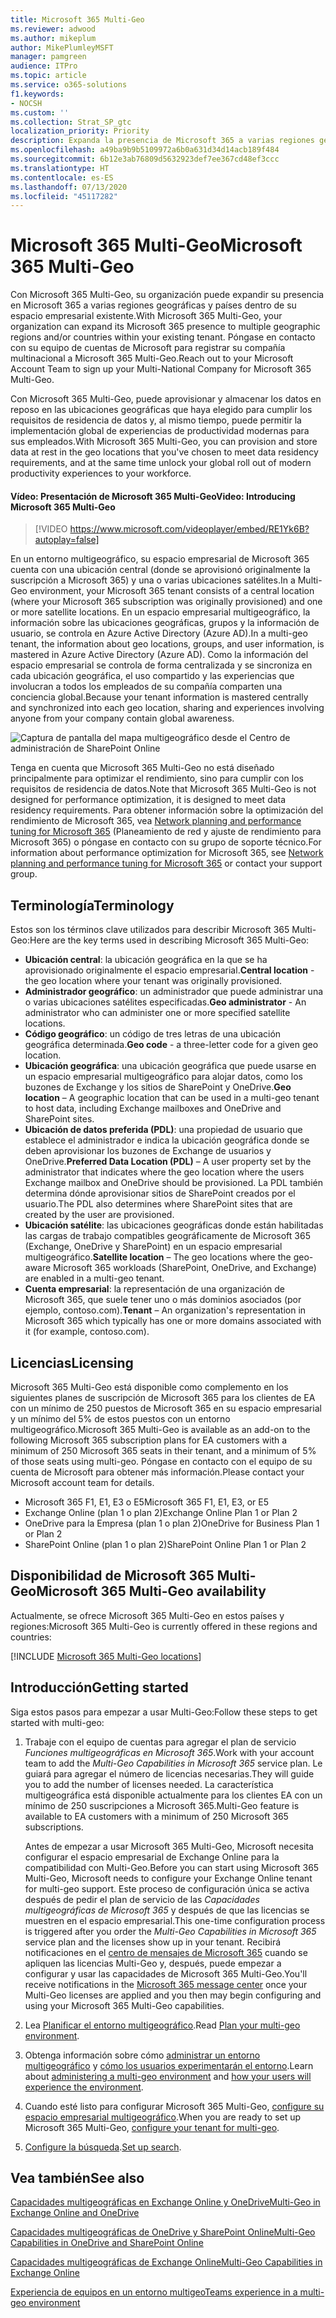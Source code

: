 ```yaml
---
title: Microsoft 365 Multi-Geo
ms.reviewer: adwood
ms.author: mikeplum
author: MikePlumleyMSFT
manager: pamgreen
audience: ITPro
ms.topic: article
ms.service: o365-solutions
f1.keywords:
- NOCSH
ms.custom: ''
ms.collection: Strat_SP_gtc
localization_priority: Priority
description: Expanda la presencia de Microsoft 365 a varias regiones geográficas con Microsoft 365 Multi-Geo.
ms.openlocfilehash: a49ba9b9b5109972a6b0a631d34d14acb189f484
ms.sourcegitcommit: 6b12e3ab76809d5632923def7ee367cd48ef3ccc
ms.translationtype: HT
ms.contentlocale: es-ES
ms.lasthandoff: 07/13/2020
ms.locfileid: "45117282"
---
```

# <a name="microsoft-365-multi-geo"></a><span data-ttu-id="e7b14-103">Microsoft 365 Multi-Geo</span><span class="sxs-lookup"><span data-stu-id="e7b14-103">Microsoft 365 Multi-Geo</span></span>

<span data-ttu-id="e7b14-104">Con Microsoft 365 Multi-Geo, su organización puede expandir su presencia en Microsoft 365 a varias regiones geográficas y países dentro de su espacio empresarial existente.</span><span class="sxs-lookup"><span data-stu-id="e7b14-104">With Microsoft 365 Multi-Geo, your organization can expand its Microsoft 365 presence to multiple geographic regions and/or countries within your existing tenant.</span></span> <span data-ttu-id="e7b14-105">Póngase en contacto con su equipo de cuentas de Microsoft para registrar su compañía multinacional a Microsoft 365 Multi-Geo.</span><span class="sxs-lookup"><span data-stu-id="e7b14-105">Reach out to your Microsoft Account Team to sign up your Multi-National Company for Microsoft 365 Multi-Geo.</span></span>
  
<span data-ttu-id="e7b14-106">Con Microsoft 365 Multi-Geo, puede aprovisionar y almacenar los datos en reposo en las ubicaciones geográficas que haya elegido para cumplir los requisitos de residencia de datos y, al mismo tiempo, puede permitir la implementación global de experiencias de productividad modernas para sus empleados.</span><span class="sxs-lookup"><span data-stu-id="e7b14-106">With Microsoft 365 Multi-Geo, you can provision and store data at rest in the geo locations that you've chosen to meet data residency requirements, and at the same time unlock your global roll out of modern productivity experiences to your workforce.</span></span>

#### <a name="video-introducing-microsoft-365-multi-geo"></a><span data-ttu-id="e7b14-107">Vídeo: Presentación de Microsoft 365 Multi-Geo</span><span class="sxs-lookup"><span data-stu-id="e7b14-107">Video: Introducing Microsoft 365 Multi-Geo</span></span>

> [!VIDEO https://www.microsoft.com/videoplayer/embed/RE1Yk6B?autoplay=false]

<span data-ttu-id="e7b14-108">En un entorno multigeográfico, su espacio empresarial de Microsoft 365 cuenta con una ubicación central (donde se aprovisionó originalmente la suscripción a Microsoft 365) y una o varias ubicaciones satélites.</span><span class="sxs-lookup"><span data-stu-id="e7b14-108">In a Multi-Geo environment, your Microsoft 365 tenant consists of a central location (where your Microsoft 365 subscription was originally provisioned) and one or more satellite locations.</span></span> <span data-ttu-id="e7b14-109">En un espacio empresarial multigeográfico, la información sobre las ubicaciones geográficas, grupos y la información de usuario, se controla en Azure Active Directory (Azure AD).</span><span class="sxs-lookup"><span data-stu-id="e7b14-109">In a multi-geo tenant, the information about geo locations, groups, and user information, is mastered in Azure Active Directory (Azure AD).</span></span> <span data-ttu-id="e7b14-110">Como la información del espacio empresarial se controla de forma centralizada y se sincroniza en cada ubicación geográfica, el uso compartido y las experiencias que involucran a todos los empleados de su compañía comparten una conciencia global.</span><span class="sxs-lookup"><span data-stu-id="e7b14-110">Because your tenant information is mastered centrally and synchronized into each geo location, sharing and experiences involving anyone from your company contain global awareness.</span></span>

![Captura de pantalla del mapa multigeográfico desde el Centro de administración de SharePoint Online](media/multi-geo-world-map.png)

<span data-ttu-id="e7b14-112">Tenga en cuenta que Microsoft 365 Multi-Geo no está diseñado principalmente para optimizar el rendimiento, sino para cumplir con los requisitos de residencia de datos.</span><span class="sxs-lookup"><span data-stu-id="e7b14-112">Note that Microsoft 365 Multi-Geo is not designed for performance optimization, it is designed to meet data residency requirements.</span></span> <span data-ttu-id="e7b14-113">Para obtener información sobre la optimización del rendimiento de Microsoft 365, vea [Network planning and performance tuning for Microsoft 365](https://support.office.com/article/e5f1228c-da3c-4654-bf16-d163daee8848) (Planeamiento de red y ajuste de rendimiento para Microsoft 365) o póngase en contacto con su grupo de soporte técnico.</span><span class="sxs-lookup"><span data-stu-id="e7b14-113">For information about performance optimization for Microsoft 365, see [Network planning and performance tuning for Microsoft 365](https://support.office.com/article/e5f1228c-da3c-4654-bf16-d163daee8848) or contact your support group.</span></span>

## <a name="terminology"></a><span data-ttu-id="e7b14-114">Terminología</span><span class="sxs-lookup"><span data-stu-id="e7b14-114">Terminology</span></span>

<span data-ttu-id="e7b14-115">Estos son los términos clave utilizados para describir Microsoft 365 Multi-Geo:</span><span class="sxs-lookup"><span data-stu-id="e7b14-115">Here are the key terms used in describing Microsoft 365 Multi-Geo:</span></span>

- <span data-ttu-id="e7b14-116">**Ubicación central**: la ubicación geográfica en la que se ha aprovisionado originalmente el espacio empresarial.</span><span class="sxs-lookup"><span data-stu-id="e7b14-116">**Central location** - the geo location where your tenant was originally provisioned.</span></span>
- <span data-ttu-id="e7b14-117">**Administrador geográfico**: un administrador que puede administrar una o varias ubicaciones satélites especificadas.</span><span class="sxs-lookup"><span data-stu-id="e7b14-117">**Geo administrator** - An administrator who can administer one or more specified satellite locations.</span></span>
- <span data-ttu-id="e7b14-118">**Código geográfico**: un código de tres letras de una ubicación geográfica determinada.</span><span class="sxs-lookup"><span data-stu-id="e7b14-118">**Geo code** - a three-letter code for a given geo location.</span></span>
- <span data-ttu-id="e7b14-119">**Ubicación geográfica**: una ubicación geográfica que puede usarse en un espacio empresarial multigeográfico para alojar datos, como los buzones de Exchange y los sitios de SharePoint y OneDrive.</span><span class="sxs-lookup"><span data-stu-id="e7b14-119">**Geo location** – A geographic location that can be used in a multi-geo tenant to host data, including Exchange mailboxes and OneDrive and SharePoint sites.</span></span>
- <span data-ttu-id="e7b14-120">**Ubicación de datos preferida (PDL)**: una propiedad de usuario que establece el administrador e indica la ubicación geográfica donde se deben aprovisionar los buzones de Exchange de usuarios y OneDrive.</span><span class="sxs-lookup"><span data-stu-id="e7b14-120">**Preferred Data Location (PDL)** – A user property set by the administrator that indicates where the geo location where the users Exchange mailbox and OneDrive should be provisioned.</span></span> <span data-ttu-id="e7b14-121">La PDL también determina dónde aprovisionar sitios de SharePoint creados por el usuario.</span><span class="sxs-lookup"><span data-stu-id="e7b14-121">The PDL also determines where SharePoint sites that are created by the user are provisioned.</span></span>
- <span data-ttu-id="e7b14-122">**Ubicación satélite**: las ubicaciones geográficas donde están habilitadas las cargas de trabajo compatibles geográficamente de Microsoft 365 (Exchange, OneDrive y SharePoint) en un espacio empresarial multigeográfico.</span><span class="sxs-lookup"><span data-stu-id="e7b14-122">**Satellite location** – The geo locations where the geo-aware Microsoft 365 workloads (SharePoint, OneDrive, and Exchange) are enabled in a multi-geo tenant.</span></span>
- <span data-ttu-id="e7b14-123">**Cuenta empresarial**: la representación de una organización de Microsoft 365, que suele tener uno o más dominios asociados (por ejemplo, contoso.com).</span><span class="sxs-lookup"><span data-stu-id="e7b14-123">**Tenant** – An organization's representation in Microsoft 365 which typically has one or more domains associated with it (for example, contoso.com).</span></span>

## <a name="licensing"></a><span data-ttu-id="e7b14-124">Licencias</span><span class="sxs-lookup"><span data-stu-id="e7b14-124">Licensing</span></span>

<span data-ttu-id="e7b14-125">Microsoft 365 Multi-Geo está disponible como complemento en los siguientes planes de suscripción de Microsoft 365 para los clientes de EA con un mínimo de 250 puestos de Microsoft 365 en su espacio empresarial y un mínimo del 5% de estos puestos con un entorno multigeográfico.</span><span class="sxs-lookup"><span data-stu-id="e7b14-125">Microsoft 365 Multi-Geo is available as an add-on to the following Microsoft 365 subscription plans for EA customers with a minimum of 250 Microsoft 365 seats in their tenant, and a minimum of 5% of those seats using multi-geo.</span></span> <span data-ttu-id="e7b14-126">Póngase en contacto con el equipo de su cuenta de Microsoft para obtener más información.</span><span class="sxs-lookup"><span data-stu-id="e7b14-126">Please contact your Microsoft account team for details.</span></span>

- <span data-ttu-id="e7b14-127">Microsoft 365 F1, E1, E3 o E5</span><span class="sxs-lookup"><span data-stu-id="e7b14-127">Microsoft 365 F1, E1, E3, or E5</span></span>
- <span data-ttu-id="e7b14-128">Exchange Online (plan 1 o plan 2)</span><span class="sxs-lookup"><span data-stu-id="e7b14-128">Exchange Online Plan 1 or Plan 2</span></span>
- <span data-ttu-id="e7b14-129">OneDrive para la Empresa (plan 1 o plan 2)</span><span class="sxs-lookup"><span data-stu-id="e7b14-129">OneDrive for Business Plan 1 or Plan 2</span></span>
- <span data-ttu-id="e7b14-130">SharePoint Online (plan 1 o plan 2)</span><span class="sxs-lookup"><span data-stu-id="e7b14-130">SharePoint Online Plan 1 or Plan 2</span></span>

## <a name="microsoft-365-multi-geo-availability"></a><span data-ttu-id="e7b14-131">Disponibilidad de Microsoft 365 Multi-Geo</span><span class="sxs-lookup"><span data-stu-id="e7b14-131">Microsoft 365 Multi-Geo availability</span></span>

<span data-ttu-id="e7b14-132">Actualmente, se ofrece Microsoft 365 Multi-Geo en estos países y regiones:</span><span class="sxs-lookup"><span data-stu-id="e7b14-132">Microsoft 365 Multi-Geo is currently offered in these regions and countries:</span></span>

[!INCLUDE [Microsoft 365 Multi-Geo locations](includes/office-365-multi-geo-locations.md)]

## <a name="getting-started"></a><span data-ttu-id="e7b14-133">Introducción</span><span class="sxs-lookup"><span data-stu-id="e7b14-133">Getting started</span></span>

<span data-ttu-id="e7b14-134">Siga estos pasos para empezar a usar Multi-Geo:</span><span class="sxs-lookup"><span data-stu-id="e7b14-134">Follow these steps to get started with multi-geo:</span></span>

1. <span data-ttu-id="e7b14-135">Trabaje con el equipo de cuentas para agregar el plan de servicio _Funciones multigeográficas en Microsoft 365_.</span><span class="sxs-lookup"><span data-stu-id="e7b14-135">Work with your account team to add the _Multi-Geo Capabilities in Microsoft 365_ service plan.</span></span> <span data-ttu-id="e7b14-136">Le guiará para agregar el número de licencias necesarias.</span><span class="sxs-lookup"><span data-stu-id="e7b14-136">They will guide you to add the number of licenses needed.</span></span> <span data-ttu-id="e7b14-137">La característica multigeográfica está disponible actualmente para los clientes EA con un mínimo de 250 suscripciones a Microsoft 365.</span><span class="sxs-lookup"><span data-stu-id="e7b14-137">Multi-Geo feature is available to EA customers with a minimum of 250 Microsoft 365 subscriptions.</span></span>

   <span data-ttu-id="e7b14-138">Antes de empezar a usar Microsoft 365 Multi-Geo, Microsoft necesita configurar el espacio empresarial de Exchange Online para la compatibilidad con Multi-Geo.</span><span class="sxs-lookup"><span data-stu-id="e7b14-138">Before you can start using Microsoft 365 Multi-Geo, Microsoft needs to configure your Exchange Online tenant for multi-geo support.</span></span> <span data-ttu-id="e7b14-139">Este proceso de configuración única se activa después de pedir el plan de servicio de las *Capacidades multigeográficas de Microsoft 365* y después de que las licencias se muestren en el espacio empresarial.</span><span class="sxs-lookup"><span data-stu-id="e7b14-139">This one-time configuration process is triggered after you order the *Multi-Geo Capabilities in Microsoft 365* service plan and the licenses show up in your tenant.</span></span> <span data-ttu-id="e7b14-140">Recibirá notificaciones en el [centro de mensajes de Microsoft 365](https://support.office.com/article/38FB3333-BFCC-4340-A37B-DEDA509C2093) cuando se apliquen las licencias Multi-Geo y, después, puede empezar a configurar y usar las capacidades de Microsoft 365 Multi-Geo.</span><span class="sxs-lookup"><span data-stu-id="e7b14-140">You'll receive notifications in the [Microsoft 365 message center](https://support.office.com/article/38FB3333-BFCC-4340-A37B-DEDA509C2093) once your Multi-Geo licenses are applied and you then may begin configuring and using your Microsoft 365 Multi-Geo capabilities.</span></span>

2. <span data-ttu-id="e7b14-141">Lea [Planificar el entorno multigeográfico](plan-for-multi-geo.md).</span><span class="sxs-lookup"><span data-stu-id="e7b14-141">Read [Plan your multi-geo environment](plan-for-multi-geo.md).</span></span>

3. <span data-ttu-id="e7b14-142">Obtenga información sobre cómo [administrar un entorno multigeográfico](administering-a-multi-geo-environment.md) y [cómo los usuarios experimentarán el entorno](multi-geo-user-experience.md).</span><span class="sxs-lookup"><span data-stu-id="e7b14-142">Learn about [administering a multi-geo environment](administering-a-multi-geo-environment.md) and [how your users will experience the environment](multi-geo-user-experience.md).</span></span>

4. <span data-ttu-id="e7b14-143">Cuando esté listo para configurar Microsoft 365 Multi-Geo, [configure su espacio empresarial multigeográfico](multi-geo-tenant-configuration.md).</span><span class="sxs-lookup"><span data-stu-id="e7b14-143">When you are ready to set up Microsoft 365 Multi-Geo, [configure your tenant for multi-geo](multi-geo-tenant-configuration.md).</span></span>

5. <span data-ttu-id="e7b14-144">[Configure la búsqueda](configure-search-for-multi-geo.md).</span><span class="sxs-lookup"><span data-stu-id="e7b14-144">[Set up search](configure-search-for-multi-geo.md).</span></span>

## <a name="see-also"></a><span data-ttu-id="e7b14-145">Vea también</span><span class="sxs-lookup"><span data-stu-id="e7b14-145">See also</span></span>

[<span data-ttu-id="e7b14-146">Capacidades multigeográficas en Exchange Online y OneDrive</span><span class="sxs-lookup"><span data-stu-id="e7b14-146">Multi-Geo in Exchange Online and OneDrive</span></span>](https://Aka.ms/GoMultiGeo)

[<span data-ttu-id="e7b14-147">Capacidades multigeográficas de OneDrive y SharePoint Online</span><span class="sxs-lookup"><span data-stu-id="e7b14-147">Multi-Geo Capabilities in OneDrive and SharePoint Online</span></span>](https://docs.microsoft.com/office365/enterprise/multi-geo-capabilities-in-onedrive-and-sharepoint-online-in-office-365)

[<span data-ttu-id="e7b14-148">Capacidades multigeográficas de Exchange Online</span><span class="sxs-lookup"><span data-stu-id="e7b14-148">Multi-Geo Capabilities in Exchange Online</span></span>](https://docs.microsoft.com/office365/enterprise/multi-geo-capabilities-in-exchange-online)

[<span data-ttu-id="e7b14-149">Experiencia de equipos en un entorno multigeo</span><span class="sxs-lookup"><span data-stu-id="e7b14-149">Teams experience in a multi-geo environment</span></span>](https://docs.microsoft.com/microsoftteams/teams-experience-o365odb-spo-multi-geo)
